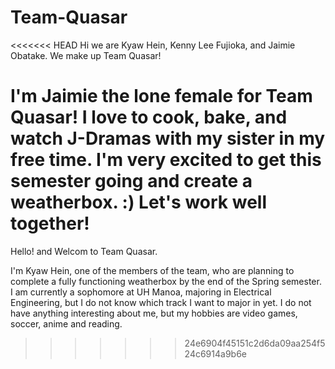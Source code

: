 # Team-Quasar
<<<<<<< HEAD
Hi we are Kyaw Hein, Kenny Lee Fujioka, and Jaimie Obatake. We make up Team Quasar!

I'm Jaimie the lone female for Team Quasar! I love to cook, bake, and watch J-Dramas with my sister in my free time. I'm very excited to get this semester going and create a weatherbox. :) Let's work well together!
=======

Hello! and Welcom to Team Quasar.

I'm Kyaw Hein, one of the members of the team, who are planning to complete a fully functioning weatherbox by the end of the Spring semester. I am currently a sophomore at UH Manoa, majoring in Electrical Engineering, but I do not know which track I want to major in yet. I do not have anything interesting about me, but my hobbies are video games, soccer, anime and reading.


>>>>>>> 24e6904f45151c2d6da09aa254f524c6914a9b6e
